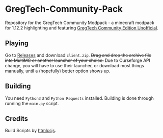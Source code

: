 # GregTech-Community-Pack

Repository for the GregTech Community Modpack - a minecraft modpack for 1.12.2 highlighting and featuring [GregTech Community Edition Unofficial](https://github.com/GregTechCEu/GregTech).

## Playing

Go to [Releases](https://github.com/GregTechCEu/GregTech-Community-Pack/releases) and download `client.zip`.
~~Drag and drop the archive file into MultiMC or another launcher of your choice.~~
Due to Curseforge API change, you will have to use their launcher, or download most things manually, until a (hopefully) better option shows up.

## Building

You need `Python3` and `Python Requests` installed. Building is done through running the `main.py` script.

## Credits

Build Scripts by [htmlcsjs](https://github.com/htmlcsjs).
